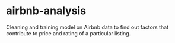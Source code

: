 # airbnb-analysis
Cleaning and training model on Airbnb data to find out factors that contribute to price and rating of a particular listing.
